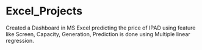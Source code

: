 # Excel_Projects

Created a Dashboard in MS Excel predicting the price of IPAD using
feature like Screen, Capacity, Generation, Prediction is done using
Multiple linear regression.
